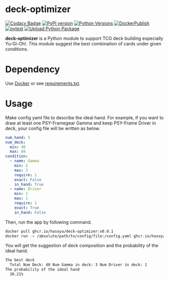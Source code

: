 # deck-optimizer

[![Codacy Badge](https://api.codacy.com/project/badge/Grade/643e14c76ccb4d788c0671f519d9ef92)](https://app.codacy.com/gh/hasoya/deck-optimizer?utm_source=github.com&utm_medium=referral&utm_content=hasoya/deck-optimizer&utm_campaign=Badge_Grade_Settings)
[![PyPI version](https://badge.fury.io/py/dkopt.svg)](https://badge.fury.io/py/dkopt)
[![Python Versions](https://img.shields.io/pypi/pyversions/dkopt.svg)](https://pypi.org/project/dkopt/)
[![DockerPublish](https://github.com/hasoya/deck-optimizer/actions/workflows/docker-publish.yml/badge.svg)](https://github.com/hasoya/deck-optimizer/actions/workflows/docker-publish.yml)
[![pytest](https://github.com/hasoya/deck-optimizer/actions/workflows/python-app.yml/badge.svg)](https://github.com/hasoya/deck-optimizer/actions/workflows/python-app.yml)
[![Upload Python Package](https://github.com/hasoya/deck-optimizer/actions/workflows/pypi-publish.yml/badge.svg)](https://github.com/hasoya/deck-optimizer/actions/workflows/pypi-publish.yml)

**deck-optimizer** is a Python module to support TCG deck building especially Yu-Gi-Oh!. This module suggest the best combination of cards under given conditions.

# Dependency
Use [Docker](https://www.docker.com/) or see [requirements.txt](https://github.com/hasoya/deck-optimizer/blob/main/requirements.txt).

# Usage
Make config yaml file to describe the ideal hand. For example, if you want to draw at least one PSY-Framegear Gamma and keep PSY-Frame Driver in deck, your config file will be written as below.

```yaml:config.yaml
num_hand: 5
num_deck:
  min: 40
  max: 60
condition:
  - name: Gamma
    min: 2
    max: 3
    require: 1
    exact: False
    in_hand: True
  - name: Driver
    min: 1
    max: 1
    require: 1
    exact: True
    in_hand: False
```

Then, run the app by following command.

```bash
docker pull ghcr.io/hasoya/deck-optimizer:v0.0.1
docker run -v /absolute/path/to/config/file:/config.yaml ghcr.io/hasoya/deck-optimizer:v0.0.1 -f /config.yaml
```

You will get the suggestion of deck composition and the probability of the ideal hand.

```bash
The best deck
  Total Num Deck: 40 Num Gamma in deck: 3 Num Driver in deck: 1
The probability of the ideal hand
  30.21%
```
